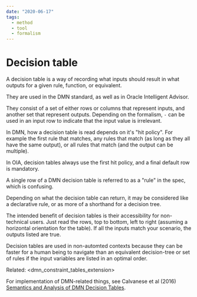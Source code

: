 ```yaml
---
date: "2020-06-17"
tags:
  - method
  - tool
  - formalism
---
```


# Decision table

A decision table is a way of recording what inputs should result in what
outputs for a given rule, function, or equivalent.

They are used in the DMN standard, as well as in Oracle Intelligent Advisor.

They consist of a set of either rows or columns that represent inputs, and
another set that represent outputs. Depending on the formalism, `-` can be
used in an input row to indicate that the input value is irrelevant.

In DMN, how a decision table is read depends on it's "hit policy". For example
the first rule that matches, any rules that match (as long as they all have
the same output), or all rules that match (and the output can be multiple).

In OIA, decision tables always use the first hit policy, and a final default
row is mandatory.

A single row of a DMN decision table is referred to as a "rule" in the spec,
which is confusing.

Depending on what the decision table can return, it may be considered like
a declarative rule, or as more of a shorthand for a decision tree.

The intended benefit of decision tables is their accessibility for non-
technical users. Just read the rows, top to bottom, left to right (assuming
a horizontal orientation for the table). If all the inputs match your
scenario, the outputs listed are true.

Decision tables are used in non-automted contexts because they can be faster
for a human being to navigate than an equivalent decision-tree or set of
rules if the input variables are listed in an optimal order.


Related: <dmn_constraint_tables_extension>

For implementation of DMN-related things, see Calvanese et al (2016)
[Semantics and Analysis of DMN Decision Tables](https://arxiv.org/pdf/1603.07466.pdf).
